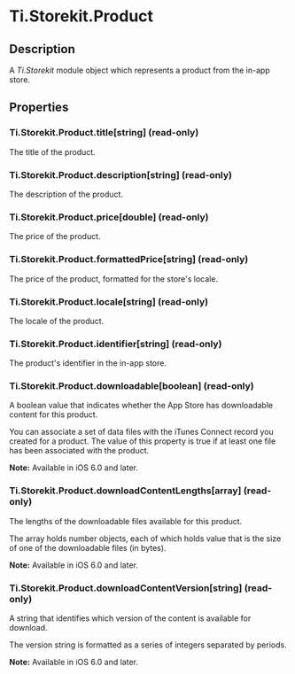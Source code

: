 # Ti.Storekit.Product

## Description

A _Ti.Storekit_ module object which represents a product from the in-app store.

## Properties

### Ti.Storekit.Product.title[string] (read-only)

The title of the product.

### Ti.Storekit.Product.description[string] (read-only)

The description of the product.

### Ti.Storekit.Product.price[double] (read-only)

The price of the product.

### Ti.Storekit.Product.formattedPrice[string] (read-only)

The price of the product, formatted for the store's locale.

### Ti.Storekit.Product.locale[string] (read-only)

The locale of the product.

### Ti.Storekit.Product.identifier[string] (read-only)

The product's identifier in the in-app store.

### Ti.Storekit.Product.downloadable[boolean] (read-only)

A boolean value that indicates whether the App Store has downloadable content for this product.

You can associate a set of data files with the iTunes Connect record you created for a product. The value of this property is true if at least one file has been associated with the product.

**Note:** Available in iOS 6.0 and later.

### Ti.Storekit.Product.downloadContentLengths[array<number>] (read-only)

The lengths of the downloadable files available for this product.

The array holds number objects, each of which holds value that is the size of one of the downloadable files (in bytes).

**Note:** Available in iOS 6.0 and later.

### Ti.Storekit.Product.downloadContentVersion[string] (read-only)

A string that identifies which version of the content is available for download.

The version string is formatted as a series of integers separated by periods.

**Note:** Available in iOS 6.0 and later.